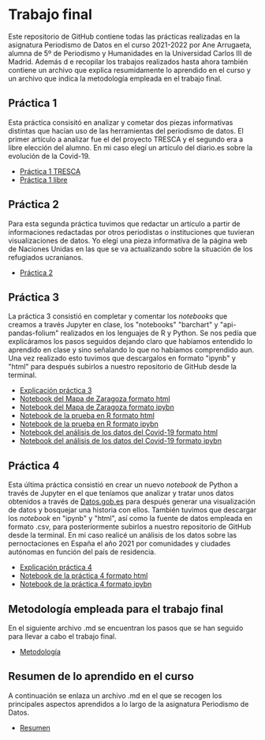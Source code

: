 # Trabajo final
Este repositorio de GitHub contiene todas las prácticas realizadas en la asignatura Periodismo de Datos en el curso 2021-2022 por Ane Arrugaeta, alumna de 5º de Periodismo y Humanidades en la Universidad Carlos III de Madrid. Además d   e recopilar los trabajos realizados hasta ahora también contiene un archivo que explica resumidamente lo aprendido en el curso y un archivo que indica la metodología empleada en el trabajo final.
## Práctica 1
Esta práctica consisitó en analizar y cometar dos piezas informativas distintas que hacían uso de las herramientas del periodismo de datos. El primer artículo a analizar fue el del proyecto TRESCA y el segundo era a libre elección del alumno. En mi caso elegí un artículo del diario.es sobre la evolución de la Covid-19.
- [Práctica 1 TRESCA](https://github.com/Pontedatos/aarrugaeta/blob/main/practica-1-TRESCA.md)
- [Práctica 1 libre](https://github.com/Pontedatos/aarrugaeta/blob/main/practica-1-libre.md)
## Práctica 2 
Para esta segunda práctica tuvimos que redactar un artículo a partir de informaciones redactadas por otros periodistas o instituciones que tuvieran visualizaciones de datos. Yo elegí una pieza informativa de la página web de Naciones Unidas en las que se va actualizando sobre la situación de los refugiados ucranianos.
- [Práctica 2](https://github.com/Pontedatos/aarrugaeta/blob/main/practica-2.md)
## Práctica 3 
La práctica 3 consistió en completar y comentar los *notebooks* que creamos a través Jupyter en clase, los "notebooks" "barchart" y "api-pandas-folium" realizados en los lenguajes de R y Python. Se nos pedía que explicáramos los pasos seguidos dejando claro que habíamos entendido lo aprendido en clase y sino señalando lo que no habíamos comprendido aun. Una vez realizado esto tuvimos que descargalos en formato "ipynb" y "html" para después subirlos a nuestro repositorio de GitHub desde la terminal.
- [Explicación práctica 3](https://github.com/Pontedatos/aarrugaeta/blob/main/practica-3.md)
- [Notebook del Mapa de Zaragoza formato html](https://github.com/Pontedatos/aarrugaeta/blob/main/api-pandas-folium-Corregido.html)
- [Notebook del Mapa de Zaragoza formato ipybn](https://github.com/Pontedatos/aarrugaeta/blob/main/api-pandas-folium-Corregido.ipybn)
- [Notebook de la prueba en R formato html](https://github.com/Pontedatos/aarrugaeta/blob/main/probando-con-r-Corregido.html)
- [Notebook de la prueba en R formato ipybn](https://github.com/Pontedatos/aarrugaeta/blob/main/probando-con-r-Corregido.ipybn)
- [Notebook del análisis de los datos del Covid-19 formato html](https://github.com/Pontedatos/aarrugaeta/blob/main/python-api-covid-pandas-Corregido.html)
- [Notebook del análisis de los datos del Covid-19 formato ipybn](https://github.com/Pontedatos/aarrugaeta/blob/main/python-api-covid-pandas-Corregido.ipybn)
## Práctica 4
Esta última práctica consistió en crear un nuevo *notebook* de Python a través de Jupyter en el que teníamos que analizar y tratar unos datos obtenidos a través de [Datos.gob.es](https://datos.gob.es/es) para después generar una visualización de datos y bosquejar una historia con ellos. También tuvimos que descargar los *notebook* en "ipynb" y "html", así como la fuente de datos empleada en formato .csv, para posteriormente subirlos a nuestro repositorio de GitHub desde la terminal. En mi caso realicé un análisis de los datos sobre las pernoctaciones en España el año 2021 por comunidades y ciudades autónomas en función del país de residencia.
- [Explicación práctica 4](https://github.com/Pontedatos/aarrugaeta/blob/main/practica-4.md)
- [Notebook de la práctica 4 formato html](https://github.com/Pontedatos/aarrugaeta/blob/main/Practica-4-Corregida.html)
- [Notebook de la práctica 4 formato ipybn](https://github.com/Pontedatos/aarrugaeta/blob/main/Practica-4-Corregida.ipybn)
## Metodología empleada para el trabajo final
En el siguiente archivo .md se encuentran los pasos que se han seguido para llevar a cabo el trabajo final. 
- [Metodología](https://github.com/Pontedatos/aarrugaeta/blob/main/metodologia.md)
## Resumen de lo aprendido en el curso
A continuación se enlaza un archivo .md en el que se recogen los principales aspectos aprendidos a lo largo de la asignatura Periodismo de Datos.
- [Resumen](https://github.com/Pontedatos/aarrugaeta/blob/main/resumen.md)
